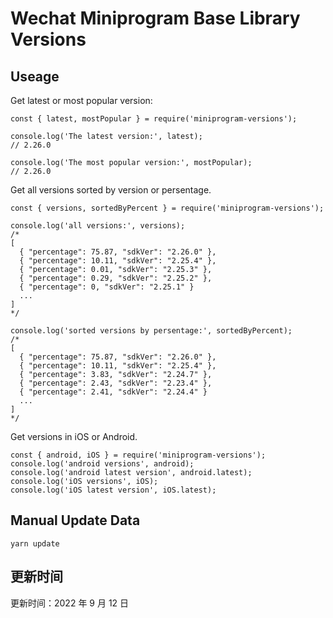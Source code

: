 
# Wechat Miniprogram Base Library Versions

## Useage

Get latest or most popular version:

```;
const { latest, mostPopular } = require('miniprogram-versions');

console.log('The latest version:', latest);
// 2.26.0

console.log('The most popular version:', mostPopular);
// 2.26.0

```

Get all versions sorted by version or persentage.

```
const { versions, sortedByPercent } = require('miniprogram-versions');

console.log('all versions:', versions);
/*
[
  { "percentage": 75.87, "sdkVer": "2.26.0" },
  { "percentage": 10.11, "sdkVer": "2.25.4" },
  { "percentage": 0.01, "sdkVer": "2.25.3" },
  { "percentage": 0.29, "sdkVer": "2.25.2" },
  { "percentage": 0, "sdkVer": "2.25.1" }
  ...
]
*/

console.log('sorted versions by persentage:', sortedByPercent);
/*
[
  { "percentage": 75.87, "sdkVer": "2.26.0" },
  { "percentage": 10.11, "sdkVer": "2.25.4" },
  { "percentage": 3.83, "sdkVer": "2.24.7" },
  { "percentage": 2.43, "sdkVer": "2.23.4" },
  { "percentage": 2.41, "sdkVer": "2.24.4" }
  ...
]
*/
```

Get versions in iOS or Android.

```
const { android, iOS } = require('miniprogram-versions');
console.log('android versions', android);
console.log('android latest version', android.latest);
console.log('iOS versions', iOS);
console.log('iOS latest version', iOS.latest);
```

## Manual Update Data

```
yarn update
```

## 更新时间

更新时间：2022 年 9 月 12 日
